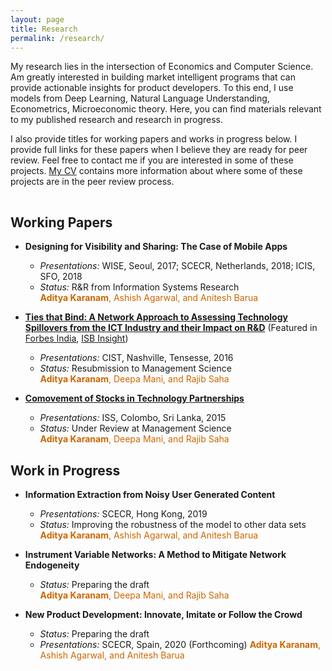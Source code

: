 ```yaml
---
layout: page
title: Research
permalink: /research/
---
```


<!-- {% include image.html url="/images/falklands-rally-1982.jpg" caption="Argentine citizens rally in April 1982 at May Square in Buenos Aires, demonstrating support for their government's recent invasion of the British-held Falkland Islands. (Panta Astiazaran, AFP, Getty Images)" width=400 align="right" %} -->

My research lies in the intersection of Economics and Computer Science. Am greatly interested in building market intelligent programs that can provide actionable insights for product developers. To this end, I use models from Deep Learning, Natural Language Understanding, Econometrics, Microeconomic theory. Here, you can find materials relevant to my published research and research in progress. 

I also provide titles for working papers and works in progress below. I provide full links for these papers when I believe they are ready for peer review. Feel free to contact me if you are interested in some of these projects. [My CV](http://askaranam.github.io/cv/) contains more information about where some of these projects are in the peer review process.

<!-- I also offer [a three-page research statement](/docs/svm-research-statement.pdf) that summarizes and contextualizes my different research agendas. -->
 
<hr style="clear:both;visibility: hidden;" />  

## Working Papers 

* **Designing for Visibility and Sharing: The Case of Mobile Apps** 
    * *Presentations:*  WISE, Seoul, 2017; SCECR, Netherlands, 2018; ICIS, SFO, 2018 
    * *Status:* R&R from Information Systems Research <br/>
    <span style="color: rgb(204,102,0)"><b>Aditya Karanam</b>, Ashish Agarwal, and Anitesh Barua</span>


* **[Ties that Bind: A Network Approach to Assessing Technology Spillovers from the ICT Industry and their Impact on R&D](https://papers.ssrn.com/sol3/papers.cfm?abstract_id=3436764)** (Featured in [Forbes India](http://www.forbesindia.com/article/isbinsight/more-bang-for-your-digital-spend-technology-and-rd/49951/1), [ISB Insight](http://isbinsight.isb.edu/the-digital-transformation-of-rd/)) <br/>
    * *Presentations:*  CIST, Nashville, Tensesse, 2016
    * *Status:* Resubmission to Management Science <br/>
    <span style="color: rgb(204,102,0)"><b>Aditya Karanam</b>, Deepa Mani, and Rajib Saha</span> <br/>
    
* **[Comovement of Stocks in Technology Partnerships](https://papers.ssrn.com/sol3/papers.cfm?abstract_id=3534561)** 
    * *Presentations:*  ISS, Colombo, Sri Lanka, 2015
    * *Status:* Under Review at Management Science <br/>
    <span style="color: rgb(204,102,0)"><b>Aditya Karanam</b>, Deepa Mani, and Rajib Saha</span>


## Work in Progress

* **Information Extraction from Noisy User Generated Content**
    * *Presentations:*  SCECR, Hong Kong, 2019
    * *Status:* Improving the robustness of the model to other data sets <br/>
    <span style="color: rgb(204,102,0)"><b>Aditya Karanam</b>, Ashish Agarwal, and Anitesh Barua</span> 

* **Instrument Variable Networks: A Method to Mitigate Network Endogeneity** 
    * *Status:* Preparing the draft <br/>
    <span style="color: rgb(204,102,0)"><b>Aditya Karanam</b>, Deepa Mani, and Rajib Saha</span>

* **New Product Development: Innovate, Imitate or Follow the Crowd**
    * *Status:* Preparing the draft <br/>
    * *Presentations:*  SCECR, Spain, 2020 (Forthcoming)
    <span style="color: rgb(204,102,0)"><b>Aditya Karanam</b>, Ashish Agarwal, and Anitesh Barua</span> 




<!-- ## Original Data

[*Gibler-Miller-Little (GML) MID Data*](/gml-mid-data/) ![Version 2.1.1](https://img.shields.io/badge/release-v2.1.1-blue.svg) <br /> This page contains links to download non-directed/directed dyad-year militarized interstate dispute (MID) data derived from my co-authored project published in [*International Studies Quarterly*](https://academic.oup.com/isq/article-abstract/60/4/719/2918882/An-Analysis-of-the-Militarized-Interstate-Dispute?redirectedFrom=fulltext).
 -->
<!-- ## Publications

Miller, Steven V. and Nicholas T. Davis. Forthcoming. "[The Effect of White Social Prejudice on Support for American Democracy](/research/white-social-prejudice-support-american-democracy/)." *Journal of Race, Ethnicity, and Politics.*

Gibler, Douglas M., Steven V. Miller, and Erin K. Little. Forthcoming. "[The Importance of Correct Measurement](http://dmgibler.people.ua.edu/mid-replication.html)." *International Studies Quarterly*.

Miller, Steven V. 2019. "[What Americans Think About Gun Control: Evidence from the General Social Survey, 1972-2016](/research/what-americans-really-think-about-gun-control/)". *Social Science Quarterly* 100(1): 272-288.

Miller, Steven V. 2018. "[External Territorial Threats and Tolerance of Corruption: A Private/Government Distinction](/research/external-territorial-threats-and-tolerance-of-corruption-a-privategovernment-distinction/)". *Peace Economics, Peace Science and Public Policy* 24(1): `doi:` [10.1515/peps-2017-0043](https://doi.org/10.1515/peps-2017-0043)

Miller, Steven V. 2017. "[The Effect of Terrorism on Judicial Confidence](http://svmiller.com/research/effect-terrorism-judicial-confidence/)." *Political Research Quarterly* 70(4): 790--802.

Miller, Steven V. 2017. "[Individual-Level Expectations of Executive Authority under Territorial Threat](/research/individual-level-expectations-of-executive-authority-under-territorial-threat/)." *Conflict Management and Peace Science* 34(5): 526-545.

Miller, Steven V. 2017. "[Economic Threats or Societal Turmoil? Understanding Preferences for Authoritarian Political Systems](/research/economic-threats-or-societal-turmoil-understanding-preferences-for-authoritarian-political-systems/)." *Political Behavior* 39(2): 457-478.

Gibler, Douglas M., Steven V. Miller, and Erin K. Little. 2016. "[An Analysis of the Militarized Interstate Dispute (MID) Dataset, 1816-2001](http://dmgibler.people.ua.edu/mid-replication.html)." *International Studies Quarterly* 60(4): 719-730.

Gibler, Douglas M. and Steven V. Miller. 2014. "[External Territorial Threat, State Capacity, and Civil War](http://dmgibler.people.ua.edu/state-capacity.html)." *Journal of Peace Research* 51(5): 634-646.

Miller, Steven V. 2013. "[Territorial Disputes and the Politics of Individual Well-Being](/research/territorial-disputes-and-the-politics-of-individual-well-being/)." *Journal of Peace Research* 50(6): 677-690.

Gibler, Douglas M. and Steven V. Miller. 2013. "[Quick Victories? Territory, Democracies and Their Disputes](http://jcr.sagepub.com/content/57/2/258.full)." *Journal of Conflict Resolution* 57(2): 258-284.

Gibler, Douglas M., Marc L. Hutchison and Steven V. Miller. 2012. "[Individual Identity Attachments and International Conflict: The Importance of Territorial Threat](http://cps.sagepub.com/content/45/12/1655.full)." *Comparative Political Studies* 45(12): 1655-1683.

Gibler, Douglas M. and Steven V. Miller. 2012. "[Comparing the Foreign Aid Policies of Presidents Bush and Obama](http://onlinelibrary.wiley.com/doi/10.1111/j.1540-6237.2012.00909.x/full)." *Social Science Quarterly* 93(5): 1202-1217.

Miller, Steven V. and Douglas M. Gibler. 2011. "[Democracies, Territory and Negotiated Compromises](http://cmp.sagepub.com/content/28/3/261)." *Conflict Management and Peace Science* 28(3): 261-279.

## Book Chapters

Miller, Steven V., Jaroslav Tir, and John A. Vasquez. 2020. "[Geography, Territory, and Conflict](https://oxfordre.com/internationalstudies/view/10.1093/acrefore/9780190846626.001.0001/acrefore-9780190846626-e-320)." *Oxford Research Encyclopedia of International Studies.* `doi:` [10.1093/acrefore/9780190846626.013.320](https://oxfordre.com/internationalstudies/view/10.1093/acrefore/9780190846626.001.0001/acrefore-9780190846626-e-320)

## Book Reviews

Miller, Steven V. 2019. "[National Identity and Territory in a World of Changing Scale](https://academic.oup.com/isr/advance-article-abstract/doi/10.1093/isr/viy051/5026359?redirectedFrom=fulltext)" *International Studies Review* 20(4): 728--730

- Review of Herb, Guntram M. and David H. Kaplan. 2017. *Scaling Identities: Nationalism and Territoriality*. Lanham, MD: Rowman & Littlefield.

## Reports

Miller, Steven V. 2020. "[School Choice Advocacy Report Plays Regression Modeling Games to Make Its Case Against Public Schools](https://nepc.info/newsletter/2019/12/school-satisfaction)." National Education Policy Center.

## Select Working Papers and Works in Progress

"Understanding Carrots and Sticks in U.S. Aid Allocation: The Case of the Middle East"

"U.S. Presidents, Human Rights, and Economic Aid from Truman to Obama: A Mixed Effects Approach"

"Convergence or Divergence? The Unique Effect of Territorial Threats on Attitudes toward Authoritarian Leaders"

"[Economic Anxiety or Racial Resentment? An Evaluation of Attitudes Toward Immigration in the U.S. From 1992 to 2016](/research/economic-anxiety-racial-resentment-immigration-1992-2016/)" 
 -->
